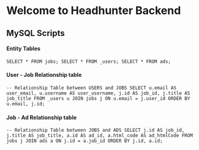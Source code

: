 # Welcome to Headhunter Backend

## MySQL Scripts

#### Entity Tables
```SELECT * FROM jobs; SELECT * FROM _users; SELECT * FROM ads;```

#### User - Job Relationship table
`-- Relationship Table between USERS and JOBS SELECT u.email AS user_email, u.username AS user_username, j.id AS job_id, j.title AS job_title FROM _users u JOIN jobs j ON u.email = j.user_id ORDER BY u.email, j.id;`

#### Job - Ad Relationship table
`-- Relationship Table between JOBS and ADS SELECT j.id AS job_id, j.title AS job_title, a.id AS ad_id, a.html_code AS ad_htmlCode FROM jobs j JOIN ads a ON j.id = a.job_id ORDER BY j.id, a.id;`
